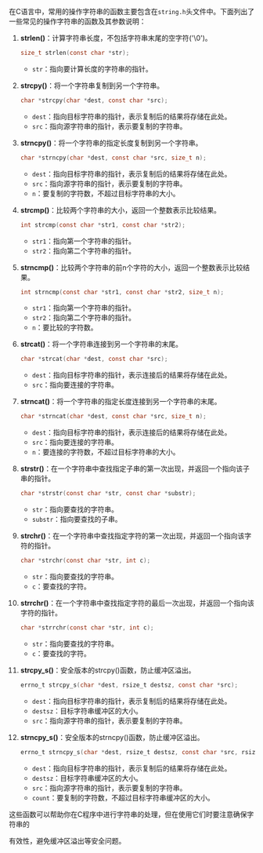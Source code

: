 在C语言中，常用的操作字符串的函数主要包含在`string.h`头文件中。下面列出了一些常见的操作字符串的函数及其参数说明：

1. **strlen()**：计算字符串长度，不包括字符串末尾的空字符('\0')。
   ```c
   size_t strlen(const char *str);
   ```
    - `str`：指向要计算长度的字符串的指针。

2. **strcpy()**：将一个字符串复制到另一个字符串。
   ```c
   char *strcpy(char *dest, const char *src);
   ```
    - `dest`：指向目标字符串的指针，表示复制后的结果将存储在此处。
    - `src`：指向源字符串的指针，表示要复制的字符串。

3. **strncpy()**：将一个字符串的指定长度复制到另一个字符串。
   ```c
   char *strncpy(char *dest, const char *src, size_t n);
   ```
    - `dest`：指向目标字符串的指针，表示复制后的结果将存储在此处。
    - `src`：指向源字符串的指针，表示要复制的字符串。
    - `n`：要复制的字符数，不超过目标字符串的大小。

4. **strcmp()**：比较两个字符串的大小，返回一个整数表示比较结果。
   ```c
   int strcmp(const char *str1, const char *str2);
   ```
    - `str1`：指向第一个字符串的指针。
    - `str2`：指向第二个字符串的指针。

5. **strncmp()**：比较两个字符串的前n个字符的大小，返回一个整数表示比较结果。
   ```c
   int strncmp(const char *str1, const char *str2, size_t n);
   ```
    - `str1`：指向第一个字符串的指针。
    - `str2`：指向第二个字符串的指针。
    - `n`：要比较的字符数。

6. **strcat()**：将一个字符串连接到另一个字符串的末尾。
   ```c
   char *strcat(char *dest, const char *src);
   ```
    - `dest`：指向目标字符串的指针，表示连接后的结果将存储在此处。
    - `src`：指向要连接的字符串。

7. **strncat()**：将一个字符串的指定长度连接到另一个字符串的末尾。
   ```c
   char *strncat(char *dest, const char *src, size_t n);
   ```
    - `dest`：指向目标字符串的指针，表示连接后的结果将存储在此处。
    - `src`：指向要连接的字符串。
    - `n`：要连接的字符数，不超过目标字符串的大小。

8. **strstr()**：在一个字符串中查找指定子串的第一次出现，并返回一个指向该子串的指针。
   ```c
   char *strstr(const char *str, const char *substr);
   ```
    - `str`：指向要查找的字符串。
    - `substr`：指向要查找的子串。

9. **strchr()**：在一个字符串中查找指定字符的第一次出现，并返回一个指向该字符的指针。
   ```c
   char *strchr(const char *str, int c);
   ```
    - `str`：指向要查找的字符串。
    - `c`：要查找的字符。

10. **strrchr()**：在一个字符串中查找指定字符的最后一次出现，并返回一个指向该字符的指针。
    ```c
    char *strrchr(const char *str, int c);
    ```
    - `str`：指向要查找的字符串。
    - `c`：要查找的字符。

11. **strcpy_s()**：安全版本的strcpy()函数，防止缓冲区溢出。
    ```c
    errno_t strcpy_s(char *dest, rsize_t destsz, const char *src);
    ```
    - `dest`：指向目标字符串的指针，表示复制后的结果将存储在此处。
    - `destsz`：目标字符串缓冲区的大小。
    - `src`：指向源字符串的指针，表示要复制的字符串。

12. **strncpy_s()**：安全版本的strncpy()函数，防止缓冲区溢出。
    ```c
    errno_t strncpy_s(char *dest, rsize_t destsz, const char *src, rsize_t count);
    ```
    - `dest`：指向目标字符串的指针，表示复制后的结果将存储在此处。
    - `destsz`：目标字符串缓冲区的大小。
    - `src`：指向源字符串的指针，表示要复制的字符串。
    - `count`：要复制的字符数，不超过目标字符串缓冲区的大小。

这些函数可以帮助你在C程序中进行字符串的处理，但在使用它们时要注意确保字符串的

有效性，避免缓冲区溢出等安全问题。